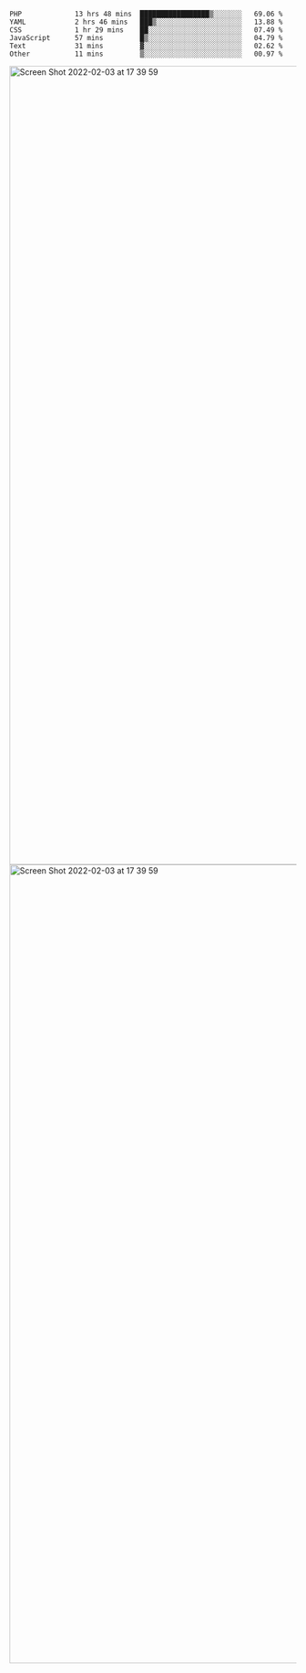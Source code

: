 <!--START_SECTION:waka-->

```text
PHP             13 hrs 48 mins  █████████████████▒░░░░░░░   69.06 %
YAML            2 hrs 46 mins   ███▒░░░░░░░░░░░░░░░░░░░░░   13.88 %
CSS             1 hr 29 mins    ██░░░░░░░░░░░░░░░░░░░░░░░   07.49 %
JavaScript      57 mins         █▒░░░░░░░░░░░░░░░░░░░░░░░   04.79 %
Text            31 mins         ▓░░░░░░░░░░░░░░░░░░░░░░░░   02.62 %
Other           11 mins         ▒░░░░░░░░░░░░░░░░░░░░░░░░   00.97 %
```

<!--END_SECTION:waka-->

<img width="1400" alt="Screen Shot 2022-02-03 at 17 39 59" src="https://user-images.githubusercontent.com/45716542/152387304-f2b60485-53a6-4f4b-a818-5cefb1b0c0ae.png">
<img width="1400" alt="Screen Shot 2022-02-03 at 17 39 59" src="https://user-images.githubusercontent.com/45716542/152387273-ea5cdf21-2a45-44da-8bef-00c1763b1d42.png">
